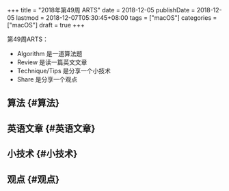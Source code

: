 +++
title = "2018年第49周 ARTS"
date = 2018-12-05
publishDate = 2018-12-05
lastmod = 2018-12-07T05:30:45+08:00
tags = ["macOS"]
categories = ["macOS"]
draft = true
+++

第49周ARTS：

-   Algorithm 是一道算法题
-   Review 是读一篇英文文章
-   Technique/Tips 是分享一个小技术
-   Share 是分享一个观点

<!--more-->


## 算法 {#算法}


## 英语文章 {#英语文章}


## 小技术 {#小技术}


## 观点 {#观点}

[//]: # "Exported with love from a post written in Org mode"
[//]: # "- https://github.com/kaushalmodi/ox-hugo"
